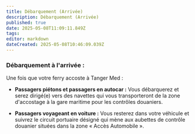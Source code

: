 ```yaml
---
title: Débarquement (Arrivée)
description: Débarquement (Arrivée)
published: true
date: 2025-05-08T11:09:11.849Z
tags: 
editor: markdown
dateCreated: 2025-05-08T10:46:09.039Z
---
```


### Débarquement à l'arrivée :

Une fois que votre ferry accoste à Tanger Med :

  *  **Passagers piétons et passagers en autocar :** Vous débarquerez et serez dirigé\(e\) vers des navettes qui vous transporteront de la zone d'accostage à la gare maritime pour les contrôles douaniers.

  *  **Passagers voyageant en voiture :** Vous resterez dans votre véhicule et suivrez le circuit portuaire désigné qui mène aux aubettes de contrôle douanier situées dans la zone « Accès Automobile ».